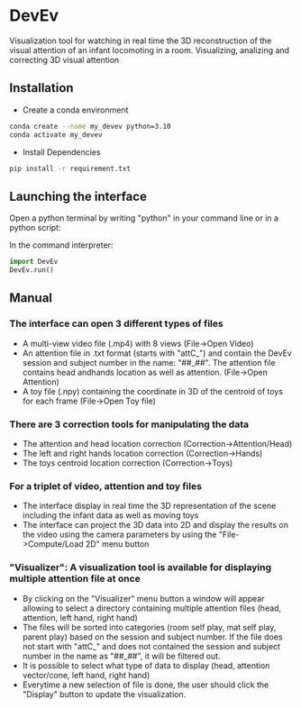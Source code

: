 # DevEv

Visualization tool for watching in real time the 3D reconstruction of the visual attention of an infant locomoting in a room.
Visualizing, analizing and correcting 3D visual attention

## Installation
- Create a conda environment
```bash
conda create --name my_devev python=3.10
conda activate my_devev
```

- Install Dependencies
```bash
pip install -r requirement.txt
```

## Launching the interface

Open a python terminal by writing "python" in your command line or in a python script:

In the command interpreter:

```python
import DevEv
DevEv.run()
```

## Manual

### The interface can open 3 different types of files
- A multi-view video file (.mp4) with 8 views (File->Open Video)
- An attention file in .txt format (starts with "attC_") and contain the DevEv session and subject number in the name: "##_##". The attention file contains head andhands location as well as attention. (File->Open Attention)
- A toy file (.npy) containing the coordinate in 3D of the centroid of toys for each frame (File->Open Toy file)
### There are 3 correction tools for manipulating the data
- The attention and head location correction (Correction->Attention/Head)
- The left and right hands location correction (Correction->Hands)
- The toys centroid location correction (Correction->Toys)
### For a triplet of video, attention and toy files
- The interface display in real time the 3D representation of the scene including the infant data as well as moving toys
- The interface can project the 3D data into 2D and display the results on the video using the camera parameters by using the "File->Compute/Load 2D" menu button
### "Visualizer": A visualization tool is available for displaying multiple attention file at once
- By clicking on the "Visualizer" menu button a window will appear allowing to select a directory containing multiple attention files (head, attention, left hand, right hand)
- The files will be sorted into categories (room self play, mat self play, parent play) based on the session and subject number. If the file does not start with "attC_" and does not contained the session and subject number in the name as "##_##", it will be filtered out.
- It is possible to select what type of data to display (head, attention vector/cone, left hand, right hand)
- Everytime a new selection of file is done, the user should click the "Display" button to update the visualization.


